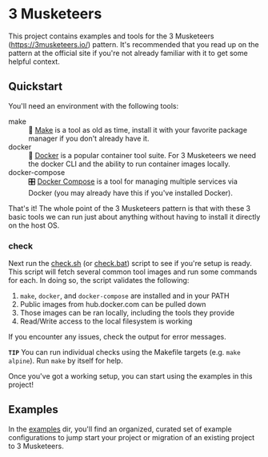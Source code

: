 # 3 Musketeers
This project contains examples and tools for the 3 Musketeers (https://3musketeers.io/) pattern.  It's recommended that you read up on the pattern at the official site if you're not already familiar with it to get some helpful context.

## Quickstart
You'll need an environment with the following tools:
<dl>
<dt>make</dt>
<dd>🧙 <a href="https://www.gnu.org/software/make/" target="_blank">Make</a> is a tool as old as time, install it with your favorite package manager if you don't already have it.</dd>
<dt>docker</dt>
<dd>🐳 <a href="https://www.docker.com/" target="_blank">Docker</a> is a popular container tool suite.  For 3 Musketeers we need the docker CLI and the ability to run container images locally.</dd>
<dt>docker-compose</dt>
<dd>🎛️ <a href="https://docs.docker.com/compose/" target="_blank">Docker Compose</a> is a tool for managing multiple services via Docker (you may already have this if you've installed Docker).</dd>
</dl>

That's it!  The whole point of the 3 Musketeers pattern is that with these 3 basic tools we can run just about anything without having to install it directly on the host OS.

### check
Next run the [check.sh](check.sh) (or [check.bat](check.bat)) script to see if you're setup is ready.  This script will fetch several common tool images and run some commands for each.  In doing so, the script validates the following:
1. `make`, `docker`, and `docker-compose` are installed and in your PATH
2. Public images from hub.docker.com can be pulled down
3. Those images can be ran locally, including the tools they provide
4. Read/Write access to the local filesystem is working

If you encounter any issues, check the output for error messages.

**`TIP`** You can run individual checks using the Makefile targets (e.g. `make alpine`).  Run `make` by itself for help.

Once you've got a working setup, you can start using the examples in this project!

## Examples
In the [examples](examples) dir, you'll find an organized, curated set of example configurations to jump start your project or migration of an existing project to 3 Musketeers.
